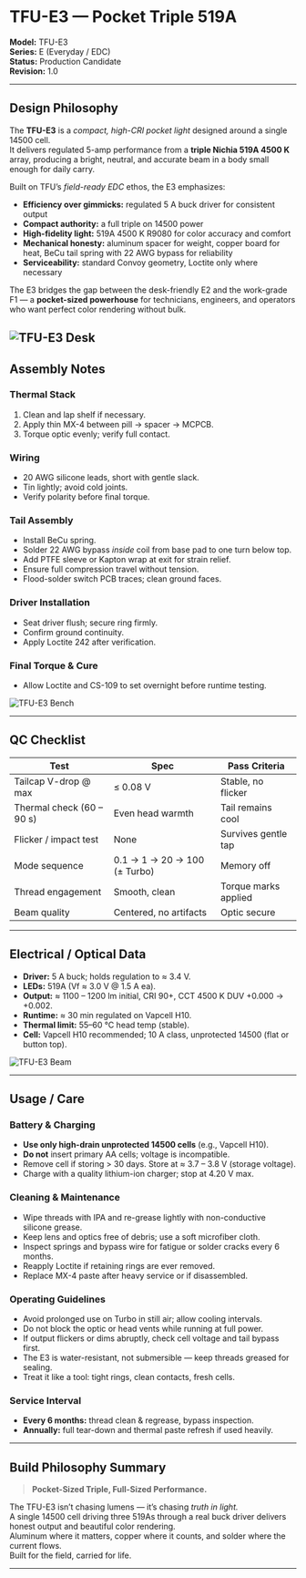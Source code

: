 # TFU-E3 — Pocket Triple 519A

**Model:** TFU-E3  
**Series:** E (Everyday / EDC)  
**Status:** Production Candidate  
**Revision:** 1.0  

---

## Design Philosophy

The **TFU-E3** is a *compact, high-CRI pocket light* designed around a single 14500 cell.  
It delivers regulated 5-amp performance from a **triple Nichia 519A 4500 K** array, producing a bright, neutral, and accurate beam in a body small enough for daily carry.

Built on TFU’s *field-ready EDC* ethos, the E3 emphasizes:

- **Efficiency over gimmicks:** regulated 5 A buck driver for consistent output  
- **Compact authority:** a full triple on 14500 power  
- **High-fidelity light:** 519A 4500 K R9080 for color accuracy and comfort  
- **Mechanical honesty:** aluminum spacer for weight, copper board for heat, BeCu tail spring with 22 AWG bypass for reliability  
- **Serviceability:** standard Convoy geometry, Loctite only where necessary

The E3 bridges the gap between the desk-friendly E2 and the work-grade F1 — a **pocket-sized powerhouse** for technicians, engineers, and operators who want perfect color rendering without bulk.

![TFU-E3 Desk](../Assets/TFU-E3-Desk.jpg)  
---

## Assembly Notes

### Thermal Stack
1. Clean and lap shelf if necessary.  
2. Apply thin MX-4 between pill → spacer → MCPCB.  
3. Torque optic evenly; verify full contact.

### Wiring
- 20 AWG silicone leads, short with gentle slack.  
- Tin lightly; avoid cold joints.  
- Verify polarity before final torque.

### Tail Assembly
- Install BeCu spring.  
- Solder 22 AWG bypass *inside* coil from base pad to one turn below top.  
- Add PTFE sleeve or Kapton wrap at exit for strain relief.  
- Ensure full compression travel without tension.  
- Flood-solder switch PCB traces; clean ground faces.

### Driver Installation
- Seat driver flush; secure ring firmly.  
- Confirm ground continuity.  
- Apply Loctite 242 after verification.

### Final Torque & Cure
- Allow Loctite and CS-109 to set overnight before runtime testing.

![TFU-E3 Bench](../Assets/TFU-E3-Bench.jpg)  

---

## QC Checklist

| Test | Spec | Pass Criteria |
|------|------|----------------|
| Tailcap V-drop @ max | ≤ 0.08 V | Stable, no flicker |
| Thermal check (60 – 90 s) | Even head warmth | Tail remains cool |
| Flicker / impact test | None | Survives gentle tap |
| Mode sequence | 0.1 → 1 → 20 → 100 (± Turbo) | Memory off |
| Thread engagement | Smooth, clean | Torque marks applied |
| Beam quality | Centered, no artifacts | Optic secure |

---

## Electrical / Optical Data

- **Driver:** 5 A buck; holds regulation to ≈ 3.4 V.  
- **LEDs:** 519A (Vf ≈ 3.0 V @ 1.5 A ea).  
- **Output:** ≈ 1100 – 1200 lm initial, CRI 90+, CCT 4500 K DUV +0.000 → +0.002.  
- **Runtime:** ≈ 30 min regulated on Vapcell H10.  
- **Thermal limit:** 55–60 °C head temp (stable).  
- **Cell:** Vapcell H10 recommended; 10 A class, unprotected 14500 (flat or button top).

![TFU-E3 Beam](../Assets/TFU-E3-519A-4500K-2M-Garage.jpg)  

---

## Usage / Care

### Battery & Charging
- **Use only high-drain unprotected 14500 cells** (e.g., Vapcell H10).  
- **Do not** insert primary AA cells; voltage is incompatible.  
- Remove cell if storing > 30 days. Store at ≈ 3.7 – 3.8 V (storage voltage).  
- Charge with a quality lithium-ion charger; stop at 4.20 V max.

### Cleaning & Maintenance
- Wipe threads with IPA and re-grease lightly with non-conductive silicone grease.  
- Keep lens and optics free of debris; use a soft microfiber cloth.  
- Inspect springs and bypass wire for fatigue or solder cracks every 6 months.  
- Reapply Loctite if retaining rings are ever removed.  
- Replace MX-4 paste after heavy service or if disassembled.

### Operating Guidelines
- Avoid prolonged use on Turbo in still air; allow cooling intervals.  
- Do not block the optic or head vents while running at full power.  
- If output flickers or dims abruptly, check cell voltage and tail bypass first.  
- The E3 is water-resistant, not submersible — keep threads greased for sealing.  
- Treat it like a tool: tight rings, clean contacts, fresh cells.

### Service Interval
- **Every 6 months:** thread clean & regrease, bypass inspection.  
- **Annually:** full tear-down and thermal paste refresh if used heavily.

---

## Build Philosophy Summary

> **Pocket-Sized Triple, Full-Sized Performance.**

The TFU-E3 isn’t chasing lumens — it’s chasing *truth in light.*  
A single 14500 cell driving three 519As through a real buck driver delivers honest output and beautiful color rendering.  
Aluminum where it matters, copper where it counts, and solder where the current flows.  
Built for the field, carried for life.

---
